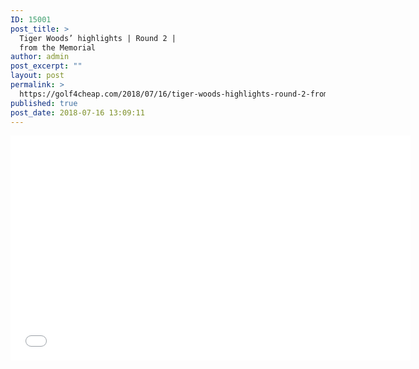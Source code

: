 ```yaml
---
ID: 15001
post_title: >
  Tiger Woods’ highlights | Round 2 |
  from the Memorial
author: admin
post_excerpt: ""
layout: post
permalink: >
  https://golf4cheap.com/2018/07/16/tiger-woods-highlights-round-2-from-the-memorial/
published: true
post_date: 2018-07-16 13:09:11
---
```

<iframe width="640" height="360" src="//www.youtube.com/embed/QYc8hvp-jpY" frameborder="0" allow="autoplay; encrypted-media" allowfullscreen></iframe>